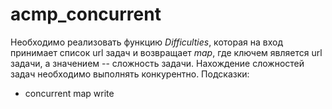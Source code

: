 # acmp_concurrent
Необходимо реализовать функцию *Difficulties*, которая на вход принимает список url задач и возвращает *map*, где ключем является url задачи, а значением -- сложность задачи.
Нахождение сложностей задач необходимо выполнять конкурентно.
Подсказки:
* concurrent map write